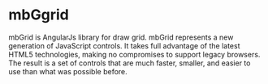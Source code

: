 # mbGgrid
mbGrid is AngularJs library for draw grid. mbGrid represents a new generation of JavaScript controls. It takes full advantage of the latest HTML5 technologies, making no compromises to support legacy browsers. The result is a set of controls that are much faster, smaller, and easier to use than what was possible before.

